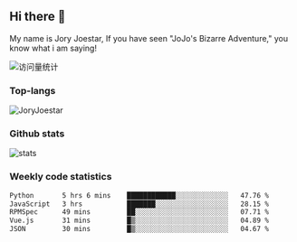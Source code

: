 ## Hi there 👋

My name is Jory Joestar, If you have seen "JoJo's Bizarre Adventure," you know what i am saying! 

<img src="https://komarev.com/ghpvc/?username=JoryJoestar&label=Views&color=0e75b6&style=flat" alt="访问量统计" />

### Top-langs

<p><img src="https://github-readme-stats.vercel.app/api/top-langs?username=JoryJoestar&show_icons=true&locale=en&layout=compact&size_weight=0&count_weight=1" alt="JoryJoestar" /></p>   

### Github stats

<picture>
  <source
    srcset="https://github-readme-stats-au6v.vercel.app/api?username=JoryJoestar&count_private=true&show_icons=true"
    media="(prefers-color-scheme: dark)"
  />
  <source
    srcset="https://github-readme-stats-au6v.vercel.app/api?username=JoryJoestar&count_private=true&show_icons=true"
    media="(prefers-color-scheme: light), (prefers-color-scheme: no-preference)"
  />
  <img src="https://github-readme-stats-au6v.vercel.app/api?username=JoryJoestar&count_private=true&show_icons=true&hide_rank=true" alt="stats"/>
</picture>

###  Weekly code statistics

<!--START_SECTION:waka-->

```txt
Python       5 hrs 6 mins    ████████████░░░░░░░░░░░░░   47.76 %
JavaScript   3 hrs           ███████░░░░░░░░░░░░░░░░░░   28.15 %
RPMSpec      49 mins         ██░░░░░░░░░░░░░░░░░░░░░░░   07.71 %
Vue.js       31 mins         █▒░░░░░░░░░░░░░░░░░░░░░░░   04.89 %
JSON         30 mins         █▒░░░░░░░░░░░░░░░░░░░░░░░   04.67 %
```

<!--END_SECTION:waka-->
